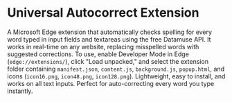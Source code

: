# Universal Autocorrect Extension

A Microsoft Edge extension that automatically checks spelling for every word typed in input fields and textareas using the free Datamuse API. It works in real-time on any website, replacing misspelled words with suggested corrections. To use, enable Developer Mode in Edge (`edge://extensions/`), click "Load unpacked," and select the extension folder containing `manifest.json`, `content.js`, `background.js`, `popup.html`, and icons (`icon16.png`, `icon48.png`, `icon128.png`). Lightweight, easy to install, and works on all text inputs. Perfect for auto-correcting every word you type instantly.
